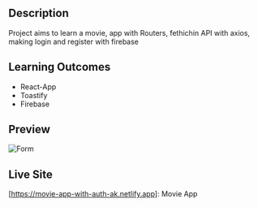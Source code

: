 

## Description
Project aims to learn a movie, app with Routers, fethichin API with axios, making login and register with firebase

## Learning Outcomes

<ul>
<li>
React-App

</li>
<li>
Toastify
</li>
<li>
Firebase
</li>


</ul>

   
## Preview


![Form](MovieApp.gif)

## Live Site

[https://movie-app-with-auth-ak.netlify.app]: Movie App

